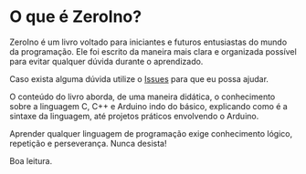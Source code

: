 # O que é ZeroIno?

ZeroIno é um livro voltado para iniciantes e futuros entusiastas do mundo da programação. Ele foi escrito da maneira mais clara e organizada possível para evitar qualquer dúvida durante o aprendizado.

Caso exista alguma dúvida utilize o [Issues](https://github.com/marquesm91/zeroino/issues) para que eu possa ajudar.

O conteúdo do livro aborda, de uma maneira didática, o conhecimento sobre a linguagem C, C++ e Arduino indo do básico, explicando como é a sintaxe da linguagem, até projetos práticos envolvendo o Arduino.

Aprender qualquer linguagem de programação exige conhecimento lógico, repetição e perseverança. Nunca desista!

Boa leitura.

